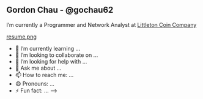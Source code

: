 ## Gordon Chau - @gochau62

I’m currently a Programmer and Network Analyst at [Littleton Coin Company](https://www.littletoncoin.com/shop)

[resume.png](resume.png)

- 🌱 I’m currently learning ...
- 👯 I’m looking to collaborate on ...
- 🤔 I’m looking for help with ...
- 💬 Ask me about ...
- 📫 How to reach me: ...
- 😄 Pronouns: ...
- ⚡ Fun fact: ...
-->
